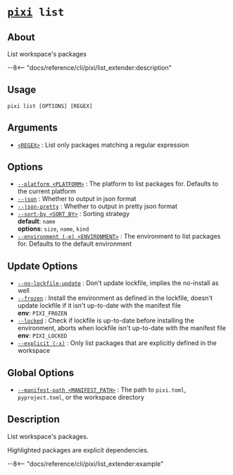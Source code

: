 <!--- This file is autogenerated. Do not edit manually! -->
# <code>[pixi](../pixi.md) list</code>

## About
List workspace's packages

--8<-- "docs/reference/cli/pixi/list_extender:description"

## Usage
```
pixi list [OPTIONS] [REGEX]
```

## Arguments
- <a id="arg-<REGEX>" href="#arg-<REGEX>">`<REGEX>`</a>
:  List only packages matching a regular expression

## Options
- <a id="arg---platform" href="#arg---platform">`--platform <PLATFORM>`</a>
:  The platform to list packages for. Defaults to the current platform
- <a id="arg---json" href="#arg---json">`--json`</a>
:  Whether to output in json format
- <a id="arg---json-pretty" href="#arg---json-pretty">`--json-pretty`</a>
:  Whether to output in pretty json format
- <a id="arg---sort-by" href="#arg---sort-by">`--sort-by <SORT_BY>`</a>
:  Sorting strategy
<br>**default**: `name`
<br>**options**: `size`, `name`, `kind`
- <a id="arg---environment" href="#arg---environment">`--environment (-e) <ENVIRONMENT>`</a>
:  The environment to list packages for. Defaults to the default environment

## Update Options
- <a id="arg---no-lockfile-update" href="#arg---no-lockfile-update">`--no-lockfile-update`</a>
:  Don't update lockfile, implies the no-install as well
- <a id="arg---frozen" href="#arg---frozen">`--frozen`</a>
:  Install the environment as defined in the lockfile, doesn't update lockfile if it isn't up-to-date with the manifest file
<br>**env**: `PIXI_FROZEN`
- <a id="arg---locked" href="#arg---locked">`--locked`</a>
:  Check if lockfile is up-to-date before installing the environment, aborts when lockfile isn't up-to-date with the manifest file
<br>**env**: `PIXI_LOCKED`
- <a id="arg---explicit" href="#arg---explicit">`--explicit (-x)`</a>
:  Only list packages that are explicitly defined in the workspace

## Global Options
- <a id="arg---manifest-path" href="#arg---manifest-path">`--manifest-path <MANIFEST_PATH>`</a>
:  The path to `pixi.toml`, `pyproject.toml`, or the workspace directory

## Description
List workspace's packages.

Highlighted packages are explicit dependencies.


--8<-- "docs/reference/cli/pixi/list_extender:example"
